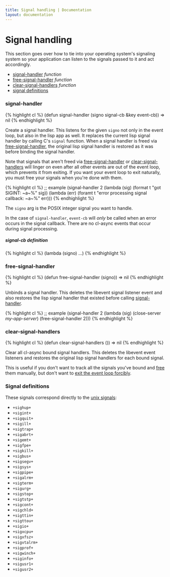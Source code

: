 ```yaml
---
title: Signal handling | Documentation
layout: documentation
---
```


Signal handling
===============
This section goes over how to tie into your operating system's signaling system
so your application can listen to the signals passed to it and act accordingly.

- [signal-handler](#signal-handler) _function_
- [free-signal-handler](#free-signal-handler) _function_
- [clear-signal-handlers](#clear-signal-handlers) _function_
- [signal definitions](#signal-definitions)

<a id="signal-handler"></a>
### signal-handler
{% highlight cl %}
(defun signal-handler (signo signal-cb &key event-cb))
  => nil
{% endhighlight %}

Create a signal handler. This listens for the given `signo` not only in the 
event loop, but also in the lisp app as well. It replaces the current lisp
signal handler by calling C's `signal` function. When a signal handler is freed
via [free-signal-handler](#free-signal-handler), the original lisp signal
handler is restored as it was before binding the signal handler.

Note that signals that aren't freed via [free-signal-handler](#free-signal-handler)
or [clear-signal-handlers](#clear-signal-handlers) will linger on even after all
other events are out of the event loop, which prevents it from exiting. If you
want your event loop to exit naturally, you must free your signals when you're
done with them.

{% highlight cl %}
;; example
(signal-handler 2 (lambda (sig) (format t "got SIGINT: ~a~%" sig))
                  (lambda (err) (foramt t "error processing signal callback: ~a~%" err)))
{% endhighlight %}

The `signo` arg is the POSIX integer signal you want to handle.

In the case of `signal-handler`, `event-cb` will *only* be called when an error
occurs in the signal callback. There are no cl-async events that occur during
signal processing.

<a id="signal-handler-signal-cb"></a>
##### signal-cb definition
{% highlight cl %}
(lambda (signo) ...)
{% endhighlight %}

<a id="free-signal-handler"></a>
### free-signal-handler
{% highlight cl %}
(defun free-signal-handler (signo))
  => nil
{% endhighlight %}

Unbinds a signal handler. This deletes the libevent signal listener event and
also restores the lisp signal handler that existed before calling
[signal-handler](#signal-handler).

{% highlight cl %}
;; example
(signal-handler 2
  (lambda (sig)
    (close-server *my-app-server*)
    (free-signal-handler 2)))
{% endhighlight %}

<a id="clear-signal-handlers"></a>
### clear-signal-handlers
{% highlight cl %}
(defun clear-signal-handlers ())
  => nil
{% endhighlight %}

Clear all cl-async bound signal handlers. This deletes the libevent event
listeners and restores the original lisp signal handlers for each bound signal.

This is useful if you don't want to track all the signals you've bound and
[free](#free-signal-handler) them manually, but don't want to [exit the event
loop forcibly](/cl-async/base#exit-event-loop).

<a id="signal-definitions"></a>
### Signal definitions
These signals correspond directly to the [unix signals](http://unixhelp.ed.ac.uk/CGI/man-cgi?signal+7):

- `+sighup+`
- `+sigint+`
- `+sigquit+`
- `+sigill+`
- `+sigtrap+`
- `+sigabrt+`
- `+sigemt+`
- `+sigfpe+`
- `+sigkill+`
- `+sigbus+`
- `+sigsegv+`
- `+sigsys+`
- `+sigpipe+`
- `+sigalrm+`
- `+sigterm+`
- `+sigurg+`
- `+sigstop+`
- `+sigtstp+`
- `+sigcont+`
- `+sigchld+`
- `+sigttin+`
- `+sigttou+`
- `+sigio+`
- `+sigxcpu+`
- `+sigxfsz+`
- `+sigvtalrm+`
- `+sigprof+`
- `+sigwinch+`
- `+siginfo+`
- `+sigusr1+`
- `+sigusr2+`
